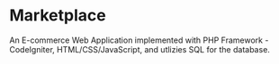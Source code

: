# Marketplace

An E-commerce Web Application implemented with PHP Framework - CodeIgniter, HTML/CSS/JavaScript, and utlizies SQL for the database.
